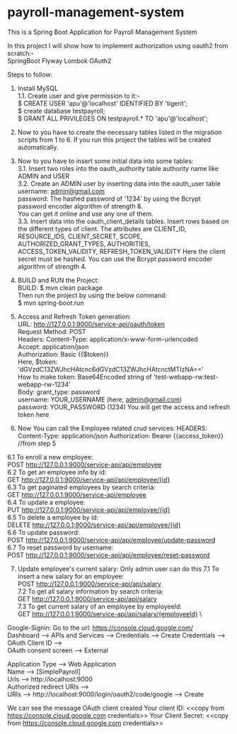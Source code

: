 # payroll-management-system
This is a Spring Boot Application for Payroll Management System

In this project I will show how to implement authorization using oauth2 from scratch:- \
SpringBoot
Flyway
Lombok
OAuth2

Steps to follow: 
1. Install MySQL \
1.1. Create user and give permission to it:- \
$ CREATE USER 'apu'@'localhost' IDENTIFIED BY 'tigerit'; \
$ create database testpayroll; \
$ GRANT ALL PRIVILEGES ON testpayroll.* TO 'apu'@'localhost'; 

2. Now to you have to create the necessary tables listed in the migration scripts from 1 to 6. 
If you run this project the tables will be created automatically. 

3. Now to you have to insert some initial data into some tables: \
3.1. Insert two roles into the oauth_authority table authority name like ADMIN and USER \
3.2. Create an ADMIN user by inserting data into the oauth_user table \
username: admin@gmail.com \
password: The hashed password of '1234' by using the Bcrypt password encoder algorithm of strength 8. \
You can get it online and use any one of them. \
3.3. Insert data into the oauth_client_details tables. Insert rows based on the different types of client. The attributes are 
CLIENT_ID, RESOURCE_IDS, CLIENT_SECRET, SCOPE, AUTHORIZED_GRANT_TYPES, AUTHORITIES, ACCESS_TOKEN_VALIDITY, REFRESH_TOKEN_VALIDITY
Here the client secret must be hashed. You can use the Bcrypt password encoder algorithm of strength 4. 

4. BUILD and RUN the Project: \
BUILD: $ mvn clean package \
Then run the project by using the below command: \
$ mvn spring-boot:run 

5. Access and Refresh Token generation: \
URL: http://127.0.0.1:9000/service-api/oauth/token \
Request Method: POST \
Headers: 
Content-Type: application/x-www-form-urlencoded \
Accept: application/json \
Authorization: Basic {{$token}} \
Here, $token: 'dGVzdC13ZWJhcHAtcnc6dGVzdC13ZWJhcHAtcnctMTIzNA==' \
How to make token: Base64Encoded string of 'test-webapp-rw:test-webapp-rw-1234' \
Body: 
grant_type: password \
username: YOUR_USERNAME (here, admin@gmail.com) \
password: YOUR_PASSWORD (1234) 
You will get the access and refresh token here

6. Now You can call the Employee related crud services:
HEADERS:
Content-Type: application/json
Authorization: Bearer {{access_token}} //from step 5

6.1 To enroll a new employee: \
POST http://127.0.0.1:9000/service-api/api/employee \
6.2 To get an employee info by id: \
GET http://127.0.0.1:9000/service-api/api/employee/{id}  
6.3 To get paginated employees by search criteria: \
GET http://127.0.0.1:9000/service-api/employee \
6.4 To update a employee: \
PUT http://127.0.0.1:9000/service-api/api/employee/{id}  
6.5 To delete a employee by id: \
DELETE http://127.0.0.1:9000/service-api/api/employee/{id} \
6.6 To update password: \
POST http://127.0.0.1:9000/service-api/api/employee/update-password \
6.7 To reset password by username: \
POST http://127.0.0.1:9000/service-api/api/employee/reset-password 

7. Update employee's current salary: Only admin user can do this
7.1 To insert a new salary for an employee: \
POST http://127.0.0.1:9000/service-api/api/salary \
7.2 To get all salary information by search criteria: \
GET http://127.0.0.1:9000/service-api/api/salary  
7.3 To get current salary of an employee by employeeId: \
GET http://127.0.0.1:9000/service-api/api/salary/{employeeId} \

Google-Signin:
Go to the url: https://console.cloud.google.com/ \
Dashboard --> APIs and Services --> Credentials --> Create Credentials --> OAuth Client ID --> \
OAuth consent screen --> External

Application Type --> Web Application \
Name --> [SimplePayroll] \
Urls --> http://localhost:9000 \
Authorized redirect URIs --> \
URIs --> http://localhost:9000/login/oauth2/code/google --> Create

We can see the message
OAuth client created
Your client ID: <<copy from https://console.cloud.google.com credentials>> 
Your Client Secret: <<copy from https://console.cloud.google.com credentials>> 



